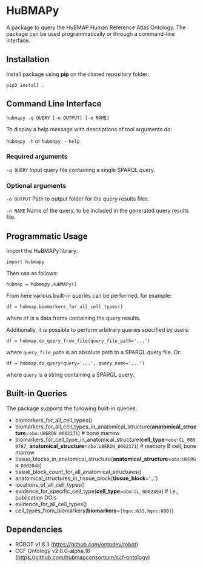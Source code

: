 # HuBMAPy

A package to query the HuBMAP Human Reference Atlas Ontology. The package can be used programmatically or through a command-line interface.

## Installation

Install package using **pip** on the cloned repository folder:

```
pip3 install .
```

## Command Line Interface

`hubmapy -q QUERY [-o OUTPUT] [-n NAME]`

To display a help message with descriptions of tool arguments do:

`hubmapy -h` or `hubmapy --help`

### Required arguments
`-q QUERY` Input query file containing a single SPARQL query.

### Optional arguments

`-o OUTPUT` Path to output folder for the query results files.

`-n NAME`   Name of the query, to be included in the generated query results file.

## Programmatic Usage

Import the HuBMAPy library:

```
import hubmapy
```

Then use as follows:

```
hubmap = hubmapy.HuBMAPy()
```

From here various built-in queries can be performed, for example:

```
df = hubmap.biomarkers_for_all_cell_types()
```

where `df` is a data frame containing the query results.

Additionally, it is possible to perform arbitrary queries specified by users:
```
df = hubmap.do_query_from_file(query_file_path='...')
```

where `query_file_path` is an absolute path to a SPARQL query file. Or:

```
df = hubmap.do_query(query='...', query_name='...')
```
where `query` is a string containing a SPARQL query.


## Built-in Queries

The package supports the following built-in queries:

* biomarkers_for_all_cell_types()
* biomarkers_for_all_cell_types_in_anatomical_structure(**anatomical_structure**=`obo:UBERON_0002371`)  # bone marrow
* biomarkers_for_cell_type_in_anatomical_structure(**cell_type**=`obo:CL_0000787`, **anatomical_structure**=`obo:UBERON_0002371`)  # memory B cell, bone marrow
* tissue_blocks_in_anatomical_structure(**anatomical_structure**=`obo:UBERON_0002048`)
* tissue_block_count_for_all_anatomical_structures()
* anatomical_structures_in_tissue_block(**tissue_block**='...')
* locations_of_all_cell_types()
* evidence_for_specific_cell_type(**cell_type**=`obo:CL_0002394`)  # i.e., publication DOIs
* evidence_for_all_cell_types()
* cell_types_from_biomarkers(**biomarkers**=`[hgnc:633,hgnc:800]`)

## Dependencies

* ROBOT v1.8.3 (https://github.com/ontodev/robot)
* CCF Ontology v2.0.0-alpha.18 (https://github.com/hubmapconsortium/ccf-ontology)